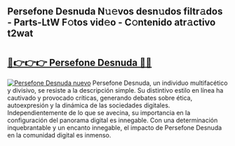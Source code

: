 ## Persefone Desnuda N𝚞𝚎vos desn𝚞dos filtr𝚊dos - Parts-LtW F𝚘tos vid𝚎o - C𝚘ntenido atr𝚊ctivo t2wat

# <h2><a href="http://mb0xyfq.tromn.icu/?c=Persefone+Desnuda">🔗👉👉👉 Persefone Desnuda 🔗🔗</a></h2>

[![Persefone Desnuda nuevo](https://i.imgur.com/pEAQMta.gif)](http://mb0xyfq.tromn.icu/?c=Persefone+Desnuda)
Persefone Desnuda, un individuo multifacético y divisivo, se resiste a la descripción simple. Su distintivo estilo en línea ha cautivado y provocado críticas, generando debates sobre ética, autoexpresión y la dinámica de las sociedades digitales. Independientemente de lo que se avecina, su importancia en la configuración del panorama digital es innegable. Con una determinación inquebrantable y un encanto innegable, el impacto de Persefone Desnuda en la comunidad digital es inmenso.
